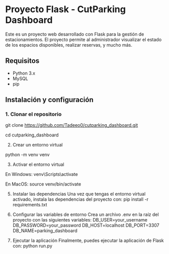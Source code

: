 # Proyecto Flask - CutParking Dashboard

Este es un proyecto web desarrollado con Flask para la gestión de estacionamientos. El proyecto permite al administrador visualizar el estado de los espacios disponibles, realizar reservas, y mucho más.

## Requisitos

- Python 3.x
- MySQL
- pip

## Instalación y configuración

### 1. Clonar el repositorio

git clone https://github.com/Tadeeo0/cutparking_dashboard.git

cd cutparking_dashboard

2. Crear un entorno virtual

python -m venv venv

3. Activar el entorno virtual

En Windows: venv\Scripts\activate

En MacOS: source venv/bin/activate

5. Instalar las dependencias
Una vez que tengas el entorno virtual activado, instala las dependencias del proyecto con:
pip install -r requirements.txt

6. Configurar las variables de entorno
Crea un archivo .env en la raíz del proyecto con las siguientes variables:
DB_USER=your_username
DB_PASSWORD=your_password
DB_HOST=localhost
DB_PORT=3307
DB_NAME=parking_dashboard

7. Ejecutar la aplicación
Finalmente, puedes ejecutar la aplicación de Flask con:
python run.py


